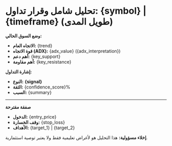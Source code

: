 **تحليل شامل وقرار تداول: {symbol} | {timeframe} (طويل المدى)**
=========================
**وضع السوق الحالي:**
*   **الاتجاه العام:** {trend}
*   **قوة الاتجاه (ADX):** {adx_value} ({adx_interpretation})
*   **أهم دعم:** {key_support}
*   **أهم مقاومة:** {key_resistance}

**إشارة التداول:**
*   **النوع:** **{signal}**
*   **الثقة:** {confidence_score}%
*   **السبب:** {summary}

---
**صفقة مقترحة**
*   **الدخول:** {entry_price}
*   **وقف الخسارة:** {stop_loss}
*   **الأهداف:** {target_1} | {target_2}

**إخلاء مسؤولية:** هذا التحليل هو لأغراض تعليمية فقط ولا يعتبر توصية استثمارية.